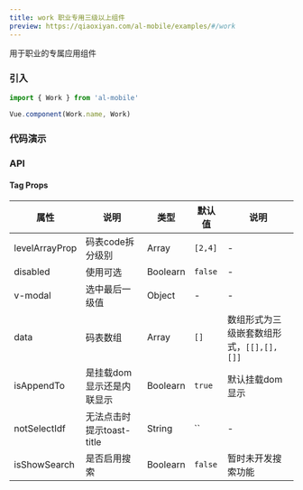 ```yaml
---
title: work 职业专用三级以上组件
preview: https://qiaoxiyan.com/al-mobile/examples/#/work
---
```


用于职业的专属应用组件

### 引入

```javascript
import { Work } from 'al-mobile'

Vue.component(Work.name, Work)
```

### 代码演示
<!-- DEMO -->

### API

#### Tag Props
|属性 | 说明 | 类型 | 默认值 | 说明 |
|----|-----|------|------|------|
|levelArrayProp|码表code拆分级别|Array|`[2,4]`|-|
|disabled|使用可选|Boolearn|`false`|-|
|v-modal|选中最后一级值|Object|-|-|
|data|码表数组|Array|`[]`|数组形式为三级嵌套数组形式，`[[],[],[]]`|
|isAppendTo|是挂载dom显示还是内联显示|Boolearn|`true`|默认挂载dom显示|
|notSelectIdf|无法点击时提示toast-title|String|``|-|
|isShowSearch|是否启用搜索|Boolearn|`false`|暂时未开发搜索功能|
